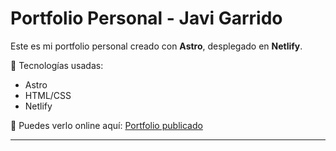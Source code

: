 # Portfolio Personal - Javi Garrido

Este es mi portfolio personal creado con **Astro**, desplegado en **Netlify**.

🚀 Tecnologías usadas:

- Astro
- HTML/CSS
- Netlify

🔗 Puedes verlo online aquí: [Portfolio publicado](https://TU-SITIO-NETLIFY.netlify.app)

---
